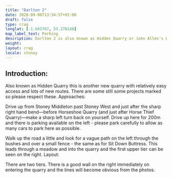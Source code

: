 ```yaml
---
title: "Darlton 2"
date: 2020-09-06T13:34:57+01:00
draft: false
type: crag
longlat: [-1.681767, 53.278148]
map_label_text: Parking
description: Darlton 2 is also known as Hidden Quarry or John Allen's Wall.
weight:
layout: crag
locale: stoney
---
```


## Introduction:

Also known as Hidden Quarry this is another new quarry with relatively easy access and lots of new routes. There are some still some projects marked so please respect these.
Approaches:

Drive up from Stoney Middleton past Stoney West and just after the sharp right hand bend—before Horseshoe Quarry (and just after Horse Thief Quarry)—make a sharp left turn back on yourself. Drive up here for 200m and there is parking available on the left - please park carefully to allow as many cars to park here as possible.

Walk up the road a little and look for a vague path on the left through the bushes and over a small fence - the same as for Sit Down Buttress. This leads through a meadow and into the quarry and the first upper tier can be seen on the right.
Layout:

There are two tiers. There is a good wall on the right immediately on entering the quarry and the lines will become obvious from the photos.
